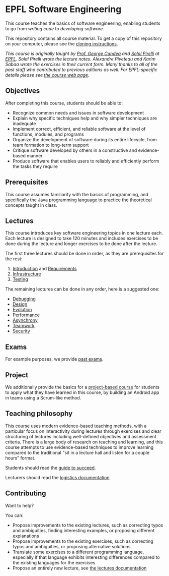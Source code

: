 # EPFL Software Engineering

This course teaches the basics of software engineering,
enabling students to go from _writing code_ to _developing software_.

This repository contains all course material.
To get a copy of this repository on your computer, please see the [cloning instructions](documentation/Cloning.md).

_This course is originally taught by [Prof. George Candea](https://dslab.epfl.ch/people/candea/) and [Solal Pirelli](https://dslab.epfl.ch/people/pirelli/) at [EPFL](https://ic.epfl.ch)._
_Solal Pirelli wrote the lecture notes. Alexandre Piveteau and Karim Sabaa wrote the exercises in their current form. Many thanks to all of the past staff who contributed to previous editions as well._
_For EPFL-specific details please see [the course web page](https://dslab.epfl.ch/teaching/sweng/)._


## Objectives

After completing this course, students should be able to:
- Recognize common needs and issues in software development
- Explain why specific techniques help and why simpler techniques are inadequate
- Implement correct, efficient, and reliable software at the level of functions, modules, and programs
- Organize the development of software during its entire lifecycle, from team formation to long-term support
- Critique software developed by others in a constructive and evidence-based manner
- Produce software that enables users to reliably and efficiently perform the tasks they require


## Prerequisites

This course assumes familiarity with the basics of programming, and specifically the Java programming language to practice the theoretical concepts taught in class.


## Lectures

This course introduces key software engineering topics in one lecture each.
Each lecture is designed to take 120 minutes and includes exercises to be done during the lecture and longer exercises to be done after the lecture.

The first three lectures should be done in order, as they are prerequisites for the rest:

1. [Introduction](lectures/Introduction/) and [Requirements](lectures/Requirements/)
2. [Infrastructure](lectures/Infrastructure/)
3. [Testing](lectures/Testing/)

The remaining lectures can be done in any order, here is a suggested one:

- [Debugging](lectures/Debugging/)
- [Design](lectures/Design/)
- [Evolution](lectures/Evolution/)
- [Performance](lectures/Performance/)
- [Asynchrony](lectures/Asynchrony/)
- [Teamwork](lectures/Teamwork/)
- [Security](lectures/Security/)


## Exams

For example purposes, we provide [past exams](exams/).


## Project

We additionally provide the basics for a [project-based course](project/) for students to apply what they have learned in this course,
by building an Android app in teams using a Scrum-like method.


## Teaching philosophy

This course uses modern evidence-based teaching methods, with a particular focus on interactivity during lectures through exercises and
clear structuring of lectures including well-defined objectives and assessment criteria.
There is a large body of research on teaching and learning, and this course attempts to use evidence-based techniques to improve
learning compared to the traditional "sit in a lecture hall and listen for a couple hours" format.

Students should read the [guide to succeed](documentation/Succeeding.md).

Lecturers should read the [logistics documentation](documentation/Logistics.md).


## Contributing

Want to help?

You can:
- Propose improvements to the existing lectures, such as correcting typos and ambiguities, finding interesting examples, or proposing different explanations
- Propose improvements to the existing exercises, such as correcting typos and ambiguities, or proposing alternative solutions
- Translate some exercises to a different programming language, especially if that language exhibits interesting differences
  compared to the existing languages for the exercises
- Propose an entirely new lecture, see [the lectures documentation](documentation/Lectures.md)
